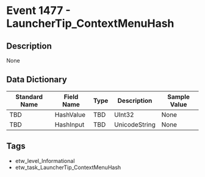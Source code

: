 # Event 1477 - LauncherTip_ContextMenuHash

## Description
None

## Data Dictionary
|Standard Name|Field Name|Type|Description|Sample Value|
|---|---|---|---|---|
|TBD|HashValue|TBD|UInt32|None|None|
|TBD|HashInput|TBD|UnicodeString|None|None|

## Tags
* etw_level_Informational
* etw_task_LauncherTip_ContextMenuHash